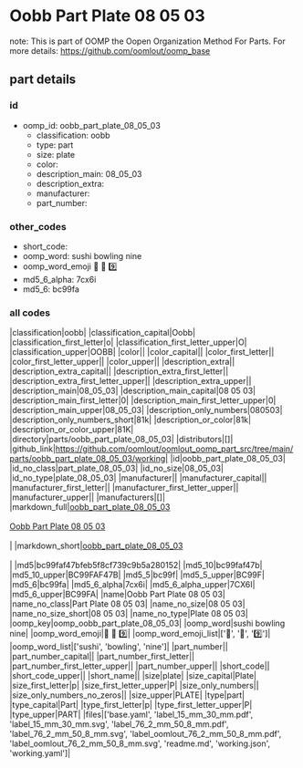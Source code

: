 # Oobb Part Plate 08 05 03  

note: This is part of OOMP the Oopen Organization Method For Parts. For more details: https://github.com/oomlout/oomp_base

##  part details





### id
* oomp_id: oobb_part_plate_08_05_03
  * classification: oobb
  * type: part
  * size: plate
  * color: 
  * description_main: 08_05_03
  * description_extra: 
  * manufacturer: 
  * part_number: 

### other_codes
* short_code: 
* oomp_word: sushi bowling nine
* oomp_word_emoji :sushi: :bowling: :nine:
* md5_6_alpha: 7cx6i
* md5_6: bc99fa

### all codes 
|classification|oobb|
|classification_capital|Oobb|
|classification_first_letter|o|
|classification_first_letter_upper|O|
|classification_upper|OOBB|
|color||
|color_capital||
|color_first_letter||
|color_first_letter_upper||
|color_upper||
|description_extra||
|description_extra_capital||
|description_extra_first_letter||
|description_extra_first_letter_upper||
|description_extra_upper||
|description_main|08_05_03|
|description_main_capital|08 05 03|
|description_main_first_letter|0|
|description_main_first_letter_upper|0|
|description_main_upper|08_05_03|
|description_only_numbers|080503|
|description_only_numbers_short|81k|
|description_or_color|81k|
|description_or_color_upper|81K|
|directory|parts/oobb_part_plate_08_05_03|
|distributors|[]|
|github_link|https://github.com/oomlout/oomlout_oomp_part_src/tree/main/parts/oobb_part_plate_08_05_03/working|
|id|oobb_part_plate_08_05_03|
|id_no_class|part_plate_08_05_03|
|id_no_size|08_05_03|
|id_no_type|plate_08_05_03|
|manufacturer||
|manufacturer_capital||
|manufacturer_first_letter||
|manufacturer_first_letter_upper||
|manufacturer_upper||
|manufacturers|[]|
|markdown_full|[oobb_part_plate_08_05_03](https://github.com/oomlout/oomlout_oomp_part_src/tree/main/parts/oobb_part_plate_08_05_03/working)<br>[](https://github.com/oomlout/oomlout_oomp_part_src/tree/main/parts/oobb_part_plate_08_05_03/working)<br>[Oobb Part Plate 08 05 03](https://github.com/oomlout/oomlout_oomp_part_src/tree/main/parts/oobb_part_plate_08_05_03/working)<br><br>|
|markdown_short|[oobb_part_plate_08_05_03](https://github.com/oomlout/oomlout_oomp_part_src/tree/main/parts/oobb_part_plate_08_05_03/working)<br><br>|
|md5|bc99faf47bfeb5f8cf739c9b5a280152|
|md5_10|bc99faf47b|
|md5_10_upper|BC99FAF47B|
|md5_5|bc99f|
|md5_5_upper|BC99F|
|md5_6|bc99fa|
|md5_6_alpha|7cx6i|
|md5_6_alpha_upper|7CX6I|
|md5_6_upper|BC99FA|
|name|Oobb Part Plate 08 05 03|
|name_no_class|Part Plate 08 05 03|
|name_no_size|08 05 03|
|name_no_size_short|08 05 03|
|name_no_type|Plate 08 05 03|
|oomp_key|oomp_oobb_part_plate_08_05_03|
|oomp_word|sushi bowling nine|
|oomp_word_emoji|:sushi: :bowling: :nine:|
|oomp_word_emoji_list|[':sushi:', ':bowling:', ':nine:']|
|oomp_word_list|['sushi', 'bowling', 'nine']|
|part_number||
|part_number_capital||
|part_number_first_letter||
|part_number_first_letter_upper||
|part_number_upper||
|short_code||
|short_code_upper||
|short_name||
|size|plate|
|size_capital|Plate|
|size_first_letter|p|
|size_first_letter_upper|P|
|size_only_numbers||
|size_only_numbers_no_zeros||
|size_upper|PLATE|
|type|part|
|type_capital|Part|
|type_first_letter|p|
|type_first_letter_upper|P|
|type_upper|PART|
|files|['base.yaml', 'label_15_mm_30_mm.pdf', 'label_15_mm_30_mm.svg', 'label_76_2_mm_50_8_mm.pdf', 'label_76_2_mm_50_8_mm.svg', 'label_oomlout_76_2_mm_50_8_mm.pdf', 'label_oomlout_76_2_mm_50_8_mm.svg', 'readme.md', 'working.json', 'working.yaml']|
